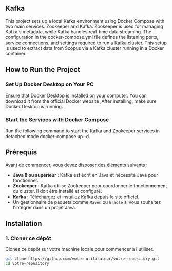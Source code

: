  
## Kafka

This project sets up a local Kafka environment using Docker Compose with two main services: Zookeeper and Kafka. Zookeeper is used for managing Kafka's metadata, while Kafka handles real-time data streaming. The configuration in the docker-compose.yml file defines the listening ports, service connections, and settings required to run a Kafka cluster. This setup is used to extract data from Scopus via a Kafka cluster running in a Docker container.

##  How to Run the Project

### Set Up Docker Desktop on Your PC
Ensure that Docker Desktop is installed on your computer. You can download it from the official Docker website ,After installing, make sure Docker Desktop is running.
### Start the Services with Docker Compose

Run the following command to start the Kafka and Zookeeper services in detached mode
docker-compose up -d

## Prérequis

Avant de commencer, vous devez disposer des éléments suivants :

- **Java 8 ou supérieur** : Kafka est écrit en Java et nécessite Java pour fonctionner.
- **Zookeeper** : Kafka utilise Zookeeper pour coordonner le fonctionnement du cluster. Il doit être installé et configuré.
- **Kafka** : Téléchargez et installez Kafka depuis le site officiel.
- Un gestionnaire de paquets comme `Maven` ou `Gradle` si vous souhaitez l'intégrer dans un projet Java.

## Installation

### 1. Cloner ce dépôt

Clonez ce dépôt sur votre machine locale pour commencer à l'utiliser.

```bash
git clone https://github.com/votre-utilisateur/votre-repository.git
cd votre-repository

